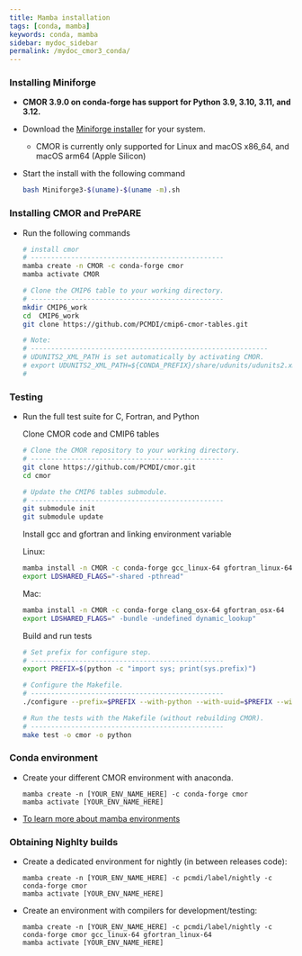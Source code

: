 ```yaml
---
title: Mamba installation
tags: [conda, mamba]
keywords: conda, mamba
sidebar: mydoc_sidebar
permalink: /mydoc_cmor3_conda/
---
```


### Installing Miniforge

  * **CMOR 3.9.0 on conda-forge has support for Python 3.9, 3.10, 3.11, and 3.12.**

  * Download the [Miniforge installer](https://conda-forge.org/download/) for your system.
    * CMOR is currently only supported for Linux and macOS x86_64, and macOS arm64 (Apple Silicon)

  * Start the install with the following command

    ```bash
    bash Miniforge3-$(uname)-$(uname -m).sh
    ``` 

### Installing CMOR and PrePARE

  * Run the following commands
   
    ```bash
    # install cmor
    # ------------------------------------------------
    mamba create -n CMOR -c conda-forge cmor
    mamba activate CMOR

    # Clone the CMIP6 table to your working directory.
    # ------------------------------------------------
    mkdir CMIP6_work
    cd  CMIP6_work
    git clone https://github.com/PCMDI/cmip6-cmor-tables.git

    # Note:
    # -----------------------------------------------------------
    # UDUNITS2_XML_PATH is set automatically by activating CMOR. 
    # export UDUNITS2_XML_PATH=${CONDA_PREFIX}/share/udunits/udunits2.xml
    #
    ```

### Testing

  * Run the full test suite for C, Fortran, and Python
   
    Clone CMOR code and CMIP6 tables

    ```bash
    # Clone the CMOR repository to your working directory.
    # ------------------------------------------------
    git clone https://github.com/PCMDI/cmor.git
    cd cmor

    # Update the CMIP6 tables submodule.
    # ------------------------------------------------
    git submodule init
    git submodule update
    ```
    
    Install gcc and gfortran and linking environment variable

    Linux:
    ```bash
    mamba install -n CMOR -c conda-forge gcc_linux-64 gfortran_linux-64
    export LDSHARED_FLAGS="-shared -pthread"
    ```
    Mac:
    ```bash
    mamba install -n CMOR -c conda-forge clang_osx-64 gfortran_osx-64
    export LDSHARED_FLAGS=" -bundle -undefined dynamic_lookup"
    ```
    Build and run tests
    ```bash
    # Set prefix for configure step.
    # ------------------------------------------------
    export PREFIX=$(python -c "import sys; print(sys.prefix)")

    # Configure the Makefile.
    # ------------------------------------------------
    ./configure --prefix=$PREFIX --with-python --with-uuid=$PREFIX --with-json-c=$PREFIX --with-udunits2=$PREFIX --with-netcdf=$PREFIX  --enable-verbose-test

    # Run the tests with the Makefile (without rebuilding CMOR).
    # ------------------------------------------------
    make test -o cmor -o python
    ```

### Conda environment

  * Create your different CMOR environment with anaconda.

    ```
    mamba create -n [YOUR_ENV_NAME_HERE] -c conda-forge cmor
    mamba activate [YOUR_ENV_NAME_HERE]
    ```

  * [To learn more about mamba environments](https://mamba.readthedocs.io/en/latest/user_guide/concepts.html)

### Obtaining Nighlty builds

  * Create a dedicated environment for nightly (in between releases code):
    ```
    mamba create -n [YOUR_ENV_NAME_HERE] -c pcmdi/label/nightly -c conda-forge cmor
    mamba activate [YOUR_ENV_NAME_HERE]
    ```

  * Create an environment with compilers for development/testing:
    ```
    mamba create -n [YOUR_ENV_NAME_HERE] -c pcmdi/label/nightly -c conda-forge cmor gcc_linux-64 gfortran_linux-64
    mamba activate [YOUR_ENV_NAME_HERE]
    ```
